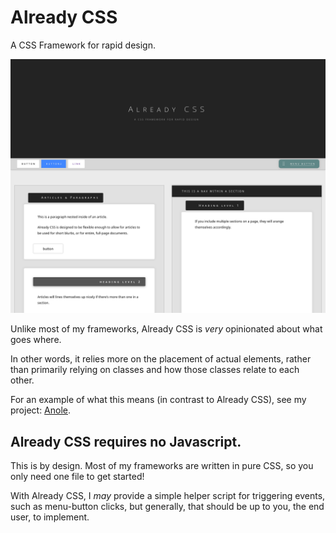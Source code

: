 # Already CSS
A CSS Framework for rapid design.

![Screenshot](screenshot.png)

Unlike most of my frameworks, Already CSS is *very* opinionated about what goes where.

In other words, it relies more on the placement of actual elements, rather than primarily relying on classes and how those classes relate to each other.

For an example of what this means (in contrast to Already CSS), see my project: [Anole](https://github.com/rolandixor/anole).

## Already CSS requires no Javascript.

This is by design. Most of my frameworks are written in pure CSS, so you only need one file to get started!

With Already CSS, I *may* provide a simple helper script for triggering events, such as menu-button clicks, but generally, that should be up to you, the end user, to implement.
